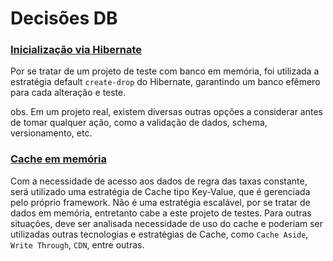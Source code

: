 # Decisões DB

### [Inicialização via Hibernate](https://docs.spring.io/spring-boot/docs/1.1.0.M1/reference/html/howto-database-initialization.html#howto-initialize-a-database-using-hibernate)
Por se tratar de um projeto de teste com banco em memória, foi utilizada a estratégia default `create-drop` do Hibernate, garantindo um banco efêmero para cada alteração e teste.

obs. Em um projeto real, existem diversas outras opções a considerar antes de tomar qualquer ação, como a validação de dados, schema, versionamento, etc.

### [Cache em memória](https://docs.spring.io/spring-boot/reference/io/caching.html)
Com a necessidade de acesso aos dados de regra das taxas constante, será utilizado uma estratégia de Cache tipo Key-Value, que é gerenciada pelo próprio framework. 
Não é uma estratégia escalável, por se tratar de dados em memória, entretanto cabe a este projeto de testes. 
Para outras situações, deve ser analisada necessidade de uso do cache e poderiam ser utilizadas outras tecnologias e estratégias de Cache, como `Cache Aside`, `Write Through`, `CDN`, entre outras. 
